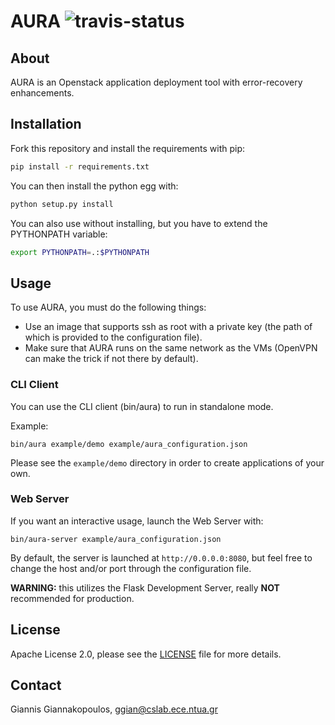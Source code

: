 AURA ![travis-status](https://travis-ci.org/giagiannis/aura.svg?branch=master)
====

About
-----
AURA is an Openstack application deployment tool with error-recovery enhancements.

Installation
------------
Fork this repository and install the requirements with pip:

```bash
pip install -r requirements.txt
```

You can then install the python egg with:

```bash
python setup.py install
```

You can also use without installing, but you have to extend the PYTHONPATH variable: 
```bash
export PYTHONPATH=.:$PYTHONPATH
```

Usage
-----

To use AURA, you must do the following things:

 - Use an image that supports ssh as root with a private key (the path of which is provided to the configuration file).
 - Make sure that AURA runs on the same network as the VMs (OpenVPN can make the trick if not there by default).

### CLI Client
You can use the CLI client (bin/aura) to run in standalone mode.

Example:

```
bin/aura example/demo example/aura_configuration.json
```

Please see the `example/demo` directory in order to create applications of your own.

### Web Server
If you want an interactive usage, launch the Web Server with:

```
bin/aura-server example/aura_configuration.json
```

By default, the server is launched at `http://0.0.0.0:8080`, but feel free to change the host and/or port through the configuration file.

**WARNING:** this utilizes the Flask Development Server, really **NOT** recommended for production.

License
-------
Apache License 2.0, please see the [LICENSE](LICENSE) file for more details.

Contact
-------
Giannis Giannakopoulos, ggian@cslab.ece.ntua.gr
